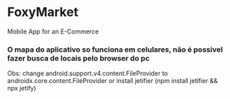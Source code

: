 # FoxyMarket
Mobile App for an E-Commerce

### O mapa do aplicativo so funciona em celulares, não é possivel fazer busca de locais pelo browser do pc

Obs: change android.support.v4.content.FileProvider to androidx.core.content.FileProvider or install jetifier (npm install jetifier && npx jetify)